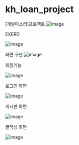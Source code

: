# kh_loan_project
[개발마스터]프로젝트
![image](https://github.com/sunyoungads/kh_loan_project/assets/117277093/582a65a8-89db-49c3-95b2-7c8d853b054e)


EXERD

![image](https://github.com/sunyoungads/kh_loan_project/assets/117277093/967a1f17-0b03-4cf1-b204-37b618b54147)



화면 구현
![image](https://github.com/sunyoungads/kh_loan_project/assets/117277093/94306354-1d5d-44fa-983e-69da5c1b42ce) 


회원기능 

![image](https://github.com/sunyoungads/kh_loan_project/assets/117277093/99e3b3b9-888a-40a1-af78-7ebad63c795e)

로그인 화면

![image](https://github.com/sunyoungads/kh_loan_project/assets/117277093/5884eb99-84d3-4e19-8377-aa99ba3eaccf)

게시판 화면

![image](https://github.com/sunyoungads/kh_loan_project/assets/117277093/d9821f62-43bb-402b-90a0-dc223d707345)


글작성 화면

![image](https://github.com/sunyoungads/kh_loan_project/assets/117277093/b4246a2a-aa46-419d-b1f5-6045ab3a3b26)
